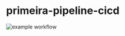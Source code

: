 # primeira-pipeline-cicd

![example workflow](https://github.com/iadocicco-ale/primeira-pipeline-cicd/actions/workflows/main.yml/badge.svg)
